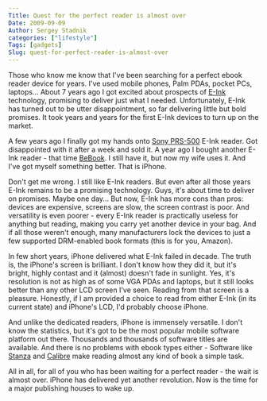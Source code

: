 ```yaml
---
Title: Quest for the perfect reader is almost over
Date: 2009-09-09
Author: Sergey Stadnik
categories: ["lifestyle"]
Tags: [gadgets]
Slug: quest-for-perfect-reader-is-almost-over
---
```


Those who know me know that I've been searching for a perfect ebook
reader device for years. I've used mobile phones, Palm PDAs, pocket PCs,
laptops... About 7 years ago I got excited about prospects of
[E-Ink](http://en.wikipedia.org/wiki/E-Ink "E-Ink") technology,
promising to deliver just what I needed. Unfortunately, E-Ink has turned
out to be utter disappointment, so far delivering little but bold
promises. It took years and years for the first E-Ink devices to turn up
on the market.

A few years ago I finally got my hands onto [Sony
PRS-500](http://en.wikipedia.org/wiki/Sony_Reader#PRS-500 "Sony PRS-500")
E-Ink reader. Got disappointed with it after a week and sold it. A year
ago I bought another E-Ink reader - that time
[BeBook](http://en.wikipedia.org/wiki/BeBook "BeBook"). I still have it,
but now my wife uses it. And I've got myself something better. That is
iPhone.

Don't get me wrong. I still like E-Ink readers. But even after all those
years E-Ink remains to be a promising technology. Guys, it's about time
to deliver on promises. Maybe one day... But now, E-Ink has more cons
than pros: devices are expensive, screens are slow, the screen contrast
is poor. And versatility is even poorer - every E-Ink reader is
practically useless for anything but reading, making you carry yet
another device in your bag. And if all those weren't enough, many
manufacturers lock the devices to just a few supported DRM-enabled book
formats (this is for you, Amazon).

In few short years, iPhone delivered what E-Ink failed in decade. The
truth is, the iPhone's screen is brilliant. I don't know how they did
it, but it's bright, highly contast and it (almost) doesn't fade in
sunlight. Yes, it's resolution is not as high as of some VGA PDAs and
laptops, but it still looks better than any other LCD screen I've seen.
Reading from that screen is a pleasure. Honestly, if I am provided a
choice to read from either E-Ink (in its current state) and iPhone's
LCD, I'd probably choose iPhone.

And unlike the dedicated readers, iPhone is immensely versatile. I don't
know the statistics, but it's got to be the most popular mobile software
platform out there. Thousands and thousands of software titles are
available. And there is no problems with ebook types either - Software
like [Stanza](http://www.lexcycle.com/ "Stanza") and
[Calibre](http://calibre.kovidgoyal.net/ "Calibre") make reading almost
any kind of book a simple task.

All in all, for all of you who has been waiting for a perfect reader -
the wait is almost over. iPhone has delivered yet another revolution.
Now is the time for a major publishing houses to wake up.